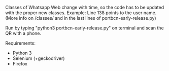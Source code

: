 Classes of Whatsapp Web change with time, so the code has to be updated with the proper new classes. Example: Line 138 points to the user name. (More info on /classes/ and in the last lines of portbcn-early-release.py)

Run by typing "python3 portbcn-early-release.py" on terminal and scan the QR with a phone.

Requirements:
 - Python 3
 - Selenium (+geckodriver)
 - Firefox
